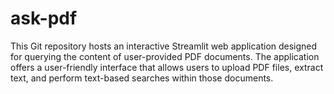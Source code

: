 # ask-pdf
This Git repository hosts an interactive Streamlit web application designed for querying the content of user-provided PDF documents. The application offers a user-friendly interface that allows users to upload PDF files, extract text, and perform text-based searches within those documents.
